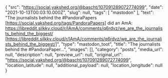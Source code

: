 {
  "src": "https://social.yakshed.org/@bascht/107091289072774099",
  "date": "2021-10-13T00:03:10.000Z",
  "slug": null,
  "tags": [
    "mastodon"
  ],
  "text": "The journalists behind the #PandoraPapers [https://social.yakshed.org/tags/PandoraPapers] did an AmA: https://libreddit.silkky.cloud/r/IAmA/comments/q6rdvz/we_are_the_journalists_behind_the_biggest/ [https://libreddit.silkky.cloud/r/IAmA/comments/q6rdvz/we_are_the_journalists_behind_the_biggest/]",
  "type": "mastodon_toot",
  "title": "The journalists behind the #PandoraPaper…",
  "images": [],
  "category": "posts",
  "media_url": null,
  "description": null,
  "preview_url": null,
  "original_url": "https://social.yakshed.org/@bascht/107091289072774099",
  "location_latitude": null,
  "additional_payload": null,
  "location_longitude": null
}